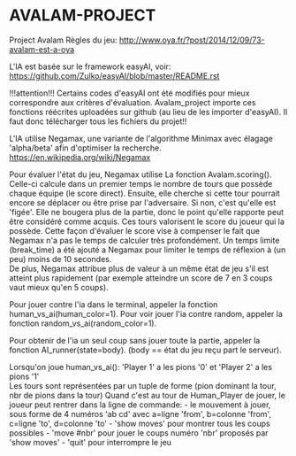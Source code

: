 # AVALAM-PROJECT
Project Avalam
Règles du jeu:
http://www.oya.fr/?post/2014/12/09/73-avalam-est-a-oya

L'IA est basée sur le framework easyAI, voir:
https://github.com/Zulko/easyAI/blob/master/README.rst

!!!attention!!!
 Certains codes d'easyAI ont été modifiés pour mieux correspondre aux critères d'évaluation. Avalam_project importe ces fonctions réécrites uploadées sur github (au lieu de les importer d'easyAI). Il faut donc télécharger tous les fichiers du projet!!

L'IA utilise Negamax, une variante de l'algorithme Minimax avec élagage 'alpha/beta' afin d'optimiser la recherche.
https://en.wikipedia.org/wiki/Negamax



Pour évaluer l'état du jeu, Negamax utilise La fonction Avalam.scoring(). Celle-ci calcule dans un premier temps le nombre de tours que possède chaque équipe (le score direct). 
Ensuite, elle cherche si cette tour pourrait encore se déplacer ou être prise par l'adversaire. Si non, c'est qu'elle est 'figée'. Elle ne bougera plus de la partie, donc le point qu'elle rapporte peut être considéré comme acquis. Ces tours valorisent le score du joueur qui la possède. Cette façon d'évaluer le score vise à compenser le fait que Negamax n'a pas le temps de calculer très profondément. 
Un temps limite (break_time) a été ajouté a Negamax pour limiter le temps de réflexion à (un peu) moins de 10 secondes.  
De plus, Negamax attribue plus de valeur à un même état de jeu s'il est atteint plus rapidement (par exemple atteindre un score de 7 en 3 coups vaut mieux qu'en 5 coups).

Pour jouer contre l'ia dans le terminal, appeler la fonction human_vs_ai(human_color=1).
Pour voir jouer l'ia contre random, appeler la fonction random_vs_ai(random_color=1).

Pour obtenir de l'ia un seul coup sans jouer toute la partie, appeler la fonction AI_runner(state=body). (body == état du jeu reçu part le serveur).



Lorsqu'on joue human_vs_ai():
'Player 1' a les pions '0' et 'Player 2' a les pions '1'    
Les tours sont représentées par un tuple de forme (pion dominant la tour, nbr de pions dans la tour)
Quand c'est au tour de Human_Player de jouer, le joueur peut rentrer dans la ligne de commande:
    - le mouvement à jouer, sous forme de 4 numéros 'ab cd' avec a=ligne 'from', b=colonne 'from', c=ligne 'to', d=colonne 'to'
    - 'show moves' pour montrer tous les coups possibles
    - 'move #nbr' pour jouer le coups numéro 'nbr' proposés par 'show moves'
    - 'quit' pour interrompre le jeu

